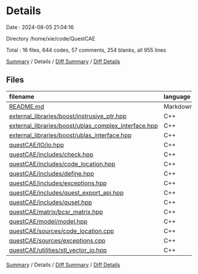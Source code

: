 # Details

Date : 2024-08-05 21:04:16

Directory /home/xie/code/QuestCAE

Total : 16 files,  644 codes, 57 comments, 254 blanks, all 955 lines

[Summary](results.md) / Details / [Diff Summary](diff.md) / [Diff Details](diff-details.md)

## Files
| filename | language | code | comment | blank | total |
| :--- | :--- | ---: | ---: | ---: | ---: |
| [README.md](/README.md) | Markdown | 32 | 0 | 34 | 66 |
| [external_libraries/boost/instrusive_ptr.hpp](/external_libraries/boost/instrusive_ptr.hpp) | C++ | 0 | 0 | 1 | 1 |
| [external_libraries/boost/ublas_complex_interface.hpp](/external_libraries/boost/ublas_complex_interface.hpp) | C++ | 25 | 6 | 10 | 41 |
| [external_libraries/boost/ublas_interface.hpp](/external_libraries/boost/ublas_interface.hpp) | C++ | 54 | 6 | 16 | 76 |
| [questCAE/IO/io.hpp](/questCAE/IO/io.hpp) | C++ | 0 | 0 | 1 | 1 |
| [questCAE/includes/check.hpp](/questCAE/includes/check.hpp) | C++ | 185 | 6 | 47 | 238 |
| [questCAE/includes/code_location.hpp](/questCAE/includes/code_location.hpp) | C++ | 54 | 6 | 31 | 91 |
| [questCAE/includes/define.hpp](/questCAE/includes/define.hpp) | C++ | 3 | 3 | 6 | 12 |
| [questCAE/includes/exceptions.hpp](/questCAE/includes/exceptions.hpp) | C++ | 61 | 7 | 36 | 104 |
| [questCAE/includes/quest_export_api.hpp](/questCAE/includes/quest_export_api.hpp) | C++ | 32 | 3 | 8 | 43 |
| [questCAE/includes/quset.hpp](/questCAE/includes/quset.hpp) | C++ | 6 | 6 | 10 | 22 |
| [questCAE/matrix/bcsr_matrix.hpp](/questCAE/matrix/bcsr_matrix.hpp) | C++ | 0 | 0 | 1 | 1 |
| [questCAE/model/model.hpp](/questCAE/model/model.hpp) | C++ | 0 | 0 | 1 | 1 |
| [questCAE/sources/code_location.cpp](/questCAE/sources/code_location.cpp) | C++ | 104 | 4 | 18 | 126 |
| [questCAE/sources/exceptions.cpp](/questCAE/sources/exceptions.cpp) | C++ | 71 | 5 | 24 | 100 |
| [questCAE/utilities/stl_vector_io.hpp](/questCAE/utilities/stl_vector_io.hpp) | C++ | 17 | 5 | 10 | 32 |

[Summary](results.md) / Details / [Diff Summary](diff.md) / [Diff Details](diff-details.md)
